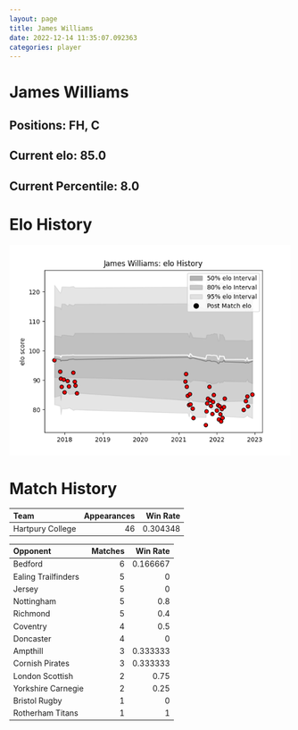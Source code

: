 ```yaml
---  
layout: page  
title: James Williams  
date: 2022-12-14 11:35:07.092363  
categories: player  
---
```

# James Williams

## Positions: FH, C

## Current elo: 85.0

## Current Percentile: 8.0

# Elo History


![elo history](history_JamesWilliams.png)
# Match History


| Team             |   Appearances |   Win Rate |
|:-----------------|--------------:|-----------:|
| Hartpury College |            46 |   0.304348 |

| Opponent            |   Matches |   Win Rate |
|:--------------------|----------:|-----------:|
| Bedford             |         6 |   0.166667 |
| Ealing Trailfinders |         5 |   0        |
| Jersey              |         5 |   0        |
| Nottingham          |         5 |   0.8      |
| Richmond            |         5 |   0.4      |
| Coventry            |         4 |   0.5      |
| Doncaster           |         4 |   0        |
| Ampthill            |         3 |   0.333333 |
| Cornish Pirates     |         3 |   0.333333 |
| London Scottish     |         2 |   0.75     |
| Yorkshire Carnegie  |         2 |   0.25     |
| Bristol Rugby       |         1 |   0        |
| Rotherham Titans    |         1 |   1        |
